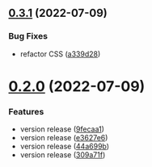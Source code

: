 ## [0.3.1](https://github.com/cryptoverseWeb3/Cryptoverse/compare/v0.2.0...v0.3.1) (2022-07-09)


### Bug Fixes

* refactor CSS ([a339d28](https://github.com/cryptoverseWeb3/Cryptoverse/commit/a339d285419039f7c30ee7f32af9442aca3fc174))



# [0.2.0](https://github.com/cryptoverseWeb3/Cryptoverse/compare/309a71feab3774d6a6fe30521e1dadac920faa10...v0.2.0) (2022-07-09)


### Features

* version release ([9fecaa1](https://github.com/cryptoverseWeb3/Cryptoverse/commit/9fecaa1675dc6002dca56d18e773bab0440fa613))
* version release ([e3627e6](https://github.com/cryptoverseWeb3/Cryptoverse/commit/e3627e6bd989884df5b98bf6bb64053e6124fd89))
* version release ([44a699b](https://github.com/cryptoverseWeb3/Cryptoverse/commit/44a699b63d7058acdb0438d3450cd886c5e61688))
* version release ([309a71f](https://github.com/cryptoverseWeb3/Cryptoverse/commit/309a71feab3774d6a6fe30521e1dadac920faa10))



